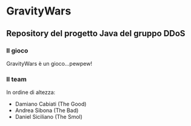 # GravityWars
## Repository del progetto Java del gruppo DDoS
### Il gioco
GravityWars è un gioco...pewpew!
### Il team
In ordine di altezza:
* Damiano Cabiati (The Good)
* Andrea Sibona (The Bad)
* Daniel Siciliano (The Smol)
